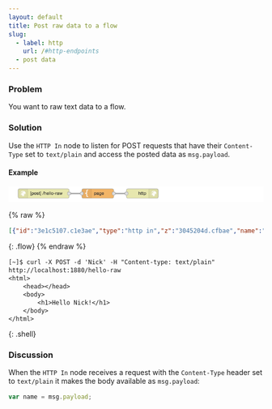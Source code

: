 ```yaml
---
layout: default
title: Post raw data to a flow
slug:
  - label: http
    url: /#http-endpoints
  - post data
---
```


### Problem

You want to raw text data to a flow.

### Solution

Use the <code class="node">HTTP In</code> node to listen for POST requests that
have their `Content-Type` set to `text/plain` and access the posted data as `msg.payload`.

#### Example

![](/images/http/post-raw-data-to-a-flow.png)

{% raw %}
~~~json
[{"id":"3e1c5107.c1e3ae","type":"http in","z":"3045204d.cfbae","name":"","url":"/hello-raw","method":"post","swaggerDoc":"","x":120,"y":920,"wires":[["cf679478.309868"]]},{"id":"cf679478.309868","type":"template","z":"3045204d.cfbae","name":"page","field":"payload","fieldType":"msg","format":"handlebars","syntax":"mustache","template":"<html>\n    <head></head>\n    <body>\n        <h1>Hello {{ payload }}!</h1>\n    </body>\n</html>","x":290,"y":920,"wires":[["f3c1a3f0.0c3e6"]]},{"id":"f3c1a3f0.0c3e6","type":"http response","z":"3045204d.cfbae","name":"","x":430,"y":920,"wires":[]}]
~~~
{: .flow}
{% endraw %}

~~~text
[~]$ curl -X POST -d 'Nick' -H "Content-type: text/plain" http://localhost:1880/hello-raw
<html>
    <head></head>
    <body>
        <h1>Hello Nick!</h1>
    </body>
</html>
~~~
{: .shell}

### Discussion

When the <code class="node">HTTP In</code> node receives a request with the `Content-Type`
header set to `text/plain` it makes the body available as `msg.payload`:

~~~javascript
var name = msg.payload;
~~~

